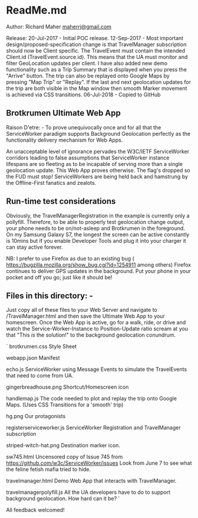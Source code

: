 ReadMe.md
=========

Author: Richard Maher 
        maherrj@gmail.com

Release: 20-Jul-2017 - Initial POC release.
         12-Sep-2017 - Most important design/proposed-specification change is that TravelManager subscription should now be Client specific. The TravelEvent must contain the intended Client.id (TravelEvent.source.id). This means that the UA must monitor and filter GeoLocation updates per client. I have also added new demo functionality such as a Trip Summary that is displayed when you press the "Arrive" button. The trip can also be replayed onto Google Maps by pressing "Map Trip" or "Replay". If the last and next geolocation updates for the trip are both visible in the Map window then smooth Marker movement is achieved via CSS transitions.
         06-Jul-2018 - Copied to GitHub

Brotkrumen Ultimate Web App
---------------------------

Raison D'etre: - To prove unequivocally once and for all that the ServiceWorker paradigm supports Background Geolocation perfectly as the functionality delivery mechanism for Web Apps. 

An unacceptable level of ignorance pervades the W3C/IETF ServiceWorker corridors leading to false assumptions that ServiceWorker instance lifespans are so fleeting as to be incapable of serving more than a single geolocation update. This Web App proves otherwise. The flag's dropped so the FUD must stop! ServiceWorkers are being held back and hamstrung by the Offline-First fanatics and zealots.

Run-time test considerations
----------------------------

Obviously, the TravelManagerRegistration in the example is currently only a pollyfill. Therefore, to be able to properly test geolocation change output, your phone needs to be on/not-asleep and Brotkrumen in the foreground. On my Samsung Galaxy S7, the longest the screen can be active constantly is 10mins but if you enable Developer Tools and plug it into your charger it can stay active forever.

NB: I prefer to use Firefox as due to an existing bug ( https://bugzilla.mozilla.org/show_bug.cgi?id=1254911 among others) Firefox continues to deliver GPS updates in the background. Put your phone in your pocket and off you go; just like it should be!

Files in this directory: -
--------------------------

Just copy all of these files to your Web Server and navigate to /TravelManager.html and then save the Ultimate Web App to your homescreen. Once the Web App is active, go for a walk, ride, or drive and watch the Service-Worker-Instance to Position-Update ratio scream at you that "This *is* the solution!" to the background geolocation conundrum.

`
brotkrumen.css              Style Sheet

webapp.json                 Manifest

echo.js                     ServiceWorker using Message Events to simulate the TravelEvents that need to come from UA.

gingerbreadhouse.png        Shortcut/Homescreen icon

handlemap.js                The code needed to plot and replay the trip onto Google Maps. (Uses CSS Transitions for a 'smooth' trip)

hg.png                      Our protagonists

registerserviceworker.js    ServiceWorker Registration and TravelManager subscription

striped-witch-hat.png       Destination marker icon.

sw745.html                  Uncensored copy of Issue 745 from https://github.com/w3c/ServiceWorker/issues Look from June 7 to see what the feline fetish mafia tried to hide.

travelmanager.html          Demo Web App that interacts with TravelManager.

travelmanagerpolyfill.js    All the UA developers have to do to support background geolocation. How hard can it be?
`

All feedback welcomed! 
